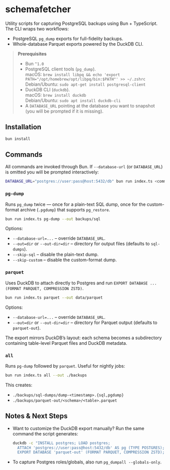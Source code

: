 # schemafetcher

Utility scripts for capturing PostgreSQL backups using Bun + TypeScript. The CLI wraps two workflows:

- PostgreSQL `pg_dump` exports for full-fidelity backups.
- Whole-database Parquet exports powered by the DuckDB CLI.

> **Prerequisites**
>
> - Bun `^1.0`
> - PostgreSQL client tools (`pg_dump`).  
>   macOS: `brew install libpq && echo 'export PATH="/opt/homebrew/opt/libpq/bin:$PATH"' >> ~/.zshrc`  
>   Debian/Ubuntu: `sudo apt-get install postgresql-client`
> - DuckDB CLI (`duckdb`).  
>   macOS: `brew install duckdb`  
>   Debian/Ubuntu: `sudo apt install duckdb-cli`
> - A `DATABASE_URL` pointing at the database you want to snapshot (you will be prompted if it is missing).

## Installation

```bash
bun install
```

## Commands

All commands are invoked through Bun. If `--database-url` (or `DATABASE_URL`) is omitted you will be prompted interactively:

```bash
DATABASE_URL="postgres://user:pass@host:5432/db" bun run index.ts <command> [options]
```

### `pg-dump`

Runs `pg_dump` twice — once for a plain-text SQL dump, once for the custom-format archive (`.pgdump`) that supports `pg_restore`.

```bash
bun run index.ts pg-dump --out backups/sql
```

Options:

- `--database-url=...` – override `DATABASE_URL`.
- `--out=dir` or `--out-dir=dir` – directory for output files (defaults to `sql-dumps`).
- `--skip-sql` – disable the plain-text dump.
- `--skip-custom` – disable the custom-format dump.

### `parquet`

Uses DuckDB to attach directly to Postgres and run `EXPORT DATABASE ... (FORMAT PARQUET, COMPRESSION ZSTD)`.

```bash
bun run index.ts parquet --out data/parquet
```

Options:

- `--database-url=...` – override `DATABASE_URL`.
- `--out=dir` or `--out-dir=dir` – directory for Parquet output (defaults to `parquet-out`).

The export mirrors DuckDB’s layout: each schema becomes a subdirectory containing table-level Parquet files and DuckDB metadata.

### `all`

Runs `pg-dump` followed by `parquet`. Useful for nightly jobs:

```bash
bun run index.ts all --out ./backups
```

This creates:

- `./backups/sql-dumps/dump-<timestamp>.{sql,pgdump}`
- `./backups/parquet-out/<schema>/<table>.parquet`

## Notes & Next Steps

- Want to customize the DuckDB export manually? Run the same command the script generates:

  ```bash
  duckdb -c "INSTALL postgres; LOAD postgres;
    ATTACH 'postgres://user:pass@host:5432/db' AS pg (TYPE POSTGRES);
    EXPORT DATABASE 'parquet-out' (FORMAT PARQUET, COMPRESSION ZSTD);"
  ```

- To capture Postgres roles/globals, also run `pg_dumpall --globals-only`.
